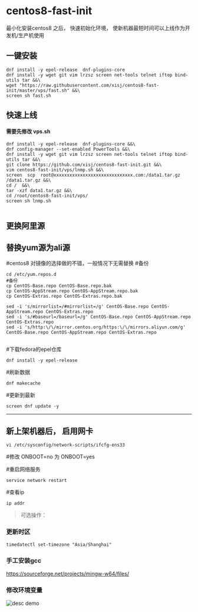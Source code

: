 # centos8-fast-init
最小化安装centos8 之后， 快速初始化环境， 使新机器最短时间可以上线作为开发机/生产机使用


## 一键安装

```
dnf install -y epel-release  dnf-plugins-core
dnf install -y wget git vim lrzsz screen net-tools telnet iftop bind-utils tar &&\
wget "https://raw.githubusercontent.com/xisj/centos8-fast-init/master/vps/fast.sh" &&\
screen sh fast.sh 

```
 

## 快速上线
#### 需要先修改 vps.sh  
```
dnf install -y epel-release  dnf-plugins-core &&\
dnf config-manager --set-enabled PowerTools &&\
dnf install -y wget git vim lrzsz screen net-tools telnet iftop bind-utils tar &&\
git clone https://github.com/xisj/centos8-fast-init.git &&\
vim centos8-fast-init/vps/lnmp.sh &&\
screen  scp  root@xxxxxxxxxxxxxxxxxxxxxxxxxxxxxx.com:/data1.tar.gz /data1.tar.gz &&\
cd /  &&\
tar -xzf data1.tar.gz &&\
cd /root/centos8-fast-init/vps/ 
screen sh lnmp.sh 


```


## 更换阿里源
 

## 替换yum源为ali源
#centos8 对镜像的选择做的不错，一般情况下无需替换
#备份
```
cd /etc/yum.repos.d
#备份
cp CentOS-Base.repo CentOS-Base.repo.bak
cp CentOS-AppStream.repo CentOS-AppStream.repo.bak
cp CentOS-Extras.repo CentOS-Extras.repo.bak

sed -i 's/mirrorlist=/#mirrorlist=/g' CentOS-Base.repo CentOS-AppStream.repo CentOS-Extras.repo
sed -i 's/#baseurl=/baseurl=/g' CentOS-Base.repo CentOS-AppStream.repo CentOS-Extras.repo
sed -i 's/http:\/\/mirror.centos.org/https:\/\/mirrors.aliyun.com/g' CentOS-Base.repo CentOS-AppStream.repo CentOS-Extras.repo


```
#下载fedora的epel仓库
```
dnf install -y epel-release
```
#刷新数据
```
dnf makecache
```
#更新到最新
```
screen dnf update -y
```
------




## 新上架机器后， 启用网卡
```
vi /etc/sysconfig/network-scripts/ifcfg-ens33
```

#修改 ONBOOT=no  为 ONBOOT=yes

#重启网络服务
```
service network restart
```
#查看ip
```
ip addr
```

> 可选操作：

### 更新时区
```
timedatectl set-timezone "Asia/Shanghai"

```

### 手工安装gcc

https://sourceforge.net/projects/mingw-w64/files/

### 修改环境变量

<img src='https://raw.githubusercontent.com/xisj/centos8-fast-init/master/gcc-install.png' alt='desc demo' />

